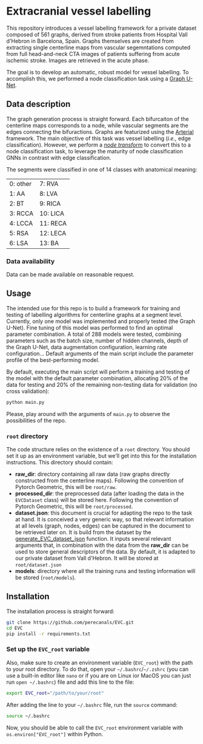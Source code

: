 # Extracranial vessel labelling

This repository introduces a vessel labelling framework for a private dataset composed of 561 graphs, derived from stroke patients from Hospital Vall d'Hebron in Barcelona, Spain. Graphs themselves are created from extracting single centerline maps from vascular segemntations computed from full head-and-neck CTA images of patients suffering from acute ischemic stroke. Images are retrieved in the acute phase.

The goal is to develop an automatic, robust model for vessel labelling. To accomplish this, we performed a node classification task using a [Graph U-Net](https://arxiv.org/abs/1905.05178).

## Data description

The graph generation process is straight forward. Each bifurcaiton of the centerline maps corresponds to a node, while vascular segments are the edges connecting the bifuractions. Graphs are featurized using the [Arterial](https://www.sciencedirect.com/science/article/pii/S0895611122001409) framework. The main objective of this task was vessel labelling (*i.e.,* edge classification). However, we perform a [*node transform*](https://github.com/perecanals/EVC/blob/main/data/utils.py#L25) to convert this to a node classification task, to leverage the maturity of node classification GNNs in contrast with edge classification.

The segments were classified in one of 14 classes with anatomical meaning:

<table>
  <tr>
    <td>0: other</td>
    <td>7: RVA</td>
  </tr>
  <tr>
    <td>1: AA</td>
    <td>8: LVA</td>
  </tr>
  <tr>
    <td>2: BT</td>
    <td>9: RICA</td>
  </tr>
  <tr>
    <td>3: RCCA</td>
    <td>10: LICA</td>
  </tr>
  <tr>
    <td>4: LCCA</td>
    <td>11: RECA</td>
  </tr>
  <tr>
    <td>5: RSA</td>
    <td>12: LECA</td>
  </tr>
  <tr>
    <td>6: LSA</td>
    <td>13: BA</td>
  </tr>
</table>


### Data availability

Data can be made available on reasonable request.

## Usage

The intended use for this repo is to build a framework for training and testing of labelling algorithms for centerline graphs at a segment level. Currently, only one model was implemented and properly tested (the Graph U-Net). Fine tuning of this model was performed to find an optimal parameter combination. A total of 288 models were tested, combining parameters such as the batch size, number of hidden channels, depth of the Graph U-Net, data augmentation configuration, learning rate configuration... Default arguments of the main script include the parameter profile of the best-performing model.

By default, executing the main script will perform a training and testing of the model with the default parameter combination, allocating 20% of the data for testing and 20% of the remaining non-testing data for validation (no cross validation):

```bash
python main.py
```

Please, play around with the arguments of `main.py` to observe the possibilities of the repo.

### `root` directory

The code structure relies on the existence of a `root` directory. You should set it up as an environment variable, but we'll get into this for the installation instructions. This directory should contain:
* **raw_dir**: directory containing all raw data (raw graphs directly constructed from the centerline maps). Following the convention of Pytorch Geometric, this will be `root/raw`.
* **processed_dir**: the preprocessed data (after loading the data in the `EVCDataset` class) will be stored here. Following the convention of Pytorch Geometric, this will be `root/processed`.
* **dataset.json**: this document is crucial for adapting the repo to the task at hand. It is conceived a very generic way, so that relevant information at all levels (graph, nodes, edges) can be captured in the document to be retrieved later on. It is build from the dataset by the [generate_EVC_dataset_json](https://github.com/perecanals/EVC/blob/main/data/dataset.py#L226) function. It inputs several relevant arguments that, in combination with the data from the **raw_dir** can be used to store general descriptors of the data. By default, it is adapted to our private dataset from Vall d'Hebron. It will be stored at `root/dataset.json`
* **models**: directory where all the training runs and testing information will be stored (`root/models`). 

## Installation

The installation process is straight forward:

```bash
git clone https://github.com/perecanals/EVC.git
cd EVC
pip install -r requirements.txt
```

### Set up the `EVC_root` variable

Also, make sure to create an environment variable (`EVC_root`) with the path to your root directory. To do that, open your `~/.bashrc`/`~/.zshrc` (you can use a built-in editor like `nano` or if you are on Linux ior MacOS you can just run `open ~/.bashrc`) file and add this line to the file:

```bash
export EVC_root="/path/to/your/root"
```

After adding the line to your `~/.bashrc` file, run the `source` command:

```bash
source ~/.bashrc
```

Now, you should be able to call the `EVC_root` environment variable with `os.environ["EVC_root"]` within Python.